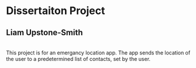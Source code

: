 # Dissertaiton Project
## Liam Upstone-Smith

<br>This project is for an emergancy location app. The app sends the location of the user to a predetermined list of contacts, set by the user.
